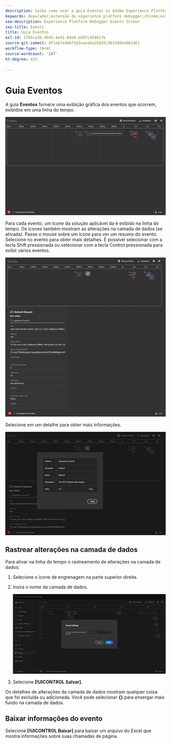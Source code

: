 ```yaml
---
description: Saiba como usar a guia Eventos no Adobe Experience Platform Debugger.
keywords: depurador;extensão do experience platform debugger;chrome;extensão;eventos;dtm;target
seo-description: Experience Platform Debugger Events Screen
seo-title: Events
title: Guia Eventos
exl-id: 1f94ca36-d545-4e41-89a9-ed97c45991fb
source-git-commit: df1a67e4b6f3d2eaeaba2b8d3c9b1588ee0b1461
workflow-type: tm+mt
source-wordcount: '167'
ht-degree: 42%

---
```


# Guia Eventos

A guia **Eventos** fornece uma exibição gráfica dos eventos que ocorrem, exibidos em uma linha do tempo.

![](images/events.jpg)

Para cada evento, um ícone da solução aplicável da é exibido na linha do tempo. Os ícones também mostram as alterações na camada de dados (se ativada). Passe o mouse sobre um ícone para ver um resumo do evento. Selecione no evento para obter mais detalhes. É possível selecionar com a tecla Shift pressionada ou selecionar com a tecla Control pressionada para exibir vários eventos.

![](images/events-details.jpg)

Selecione em um detalhe para obter mais informações.

![](images/events-details-more.jpg)

## Rastrear alterações na camada de dados

Para ativar na linha do tempo o rastreamento de alterações na camada de dados:

1. Selecione o ícone de engrenagem na parte superior direita.
1. Insira o nome da camada de dados.

   ![](images/event-datalayer.jpg)

1. Selecione **[!UICONTROL Salvar]**.

Os detalhes de alterações da camada de dados mostram qualquer coisa que foi excluída ou adicionada. Você pode selecionar **{}** para enxergar mais fundo na camada de dados.

## Baixar informações do evento

Selecione **[!UICONTROL Baixar]** para baixar um arquivo do Excel que mostra informações sobre suas chamadas de página.
